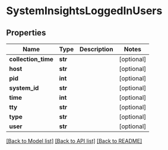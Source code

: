 # SystemInsightsLoggedInUsers

## Properties
Name | Type | Description | Notes
------------ | ------------- | ------------- | -------------
**collection_time** | **str** |  | [optional] 
**host** | **str** |  | [optional] 
**pid** | **int** |  | [optional] 
**system_id** | **str** |  | [optional] 
**time** | **int** |  | [optional] 
**tty** | **str** |  | [optional] 
**type** | **str** |  | [optional] 
**user** | **str** |  | [optional] 

[[Back to Model list]](../README.md#documentation-for-models) [[Back to API list]](../README.md#documentation-for-api-endpoints) [[Back to README]](../README.md)

